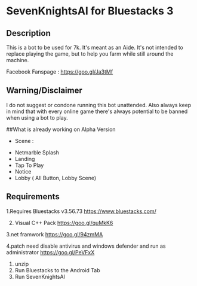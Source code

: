 # SevenKnightsAI for Bluestacks 3
## Description
This is a bot to be used for 7k. It's meant as an Aide. It's not intended to replace playing the game, but to help you farm while still around the machine.

Facebook Fanspage : https://goo.gl/Ja3tMf


## Warning/Disclaimer
I do not suggest or condone running this bot unattended.
Also always keep in mind that with every online game there's always potential to be banned when using a bot to play.


##What is already working on Alpha Version 
+ Scene :
 - Netmarble Splash
 - Landing
 - Tap To Play
 - Notice
 - Lobby ( All Button, Lobby Scene)
 
## Requirements
1.Requires Bluestacks v3.56.73 
 https://www.bluestacks.com/

2. Visual C++ Pack
 https://goo.gl/quMkK6 

3.net framwork
https://goo.gl/94zmMA 

4.patch need disable antivirus and windows defender and run as administrator
 https://goo.gl/PeVFxX 

1. unzip
2. Run Bluestacks to the Android Tab
3. Run SevenKnightsAI
